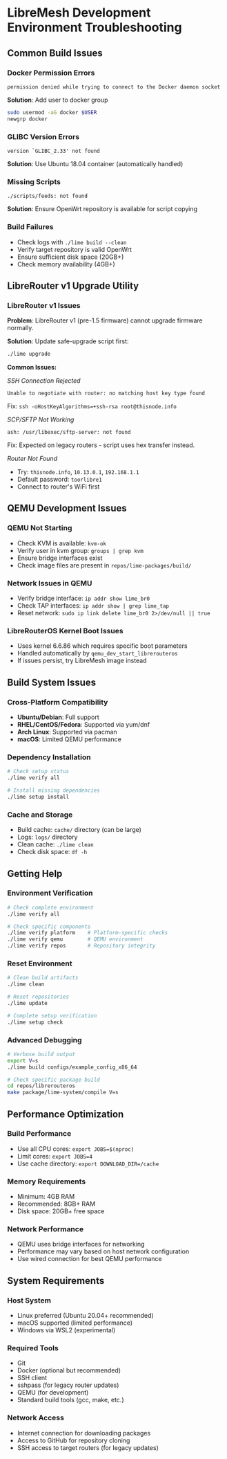 # LibreMesh Development Environment Troubleshooting

## Common Build Issues

### Docker Permission Errors
```
permission denied while trying to connect to the Docker daemon socket
```
**Solution**: Add user to docker group
```bash
sudo usermod -aG docker $USER
newgrp docker
```

### GLIBC Version Errors
```
version `GLIBC_2.33' not found
```
**Solution**: Use Ubuntu 18.04 container (automatically handled)

### Missing Scripts
```
./scripts/feeds: not found
```
**Solution**: Ensure OpenWrt repository is available for script copying

### Build Failures
- Check logs with `./lime build --clean`
- Verify target repository is valid OpenWrt
- Ensure sufficient disk space (20GB+)
- Check memory availability (4GB+)

## LibreRouter v1 Upgrade Utility

### LibreRouter v1 Issues

**Problem**: LibreRouter v1 (pre-1.5 firmware) cannot upgrade firmware normally.

**Solution**: Update safe-upgrade script first:
```bash
./lime upgrade
```

**Common Issues:**

*SSH Connection Rejected*
```
Unable to negotiate with router: no matching host key type found
```
Fix: `ssh -oHostKeyAlgorithms=+ssh-rsa root@thisnode.info`

*SCP/SFTP Not Working*
```
ash: /usr/libexec/sftp-server: not found
```
Fix: Expected on legacy routers - script uses hex transfer instead.

*Router Not Found*
- Try: `thisnode.info`, `10.13.0.1`, `192.168.1.1`
- Default password: `toorlibre1`
- Connect to router's WiFi first

## QEMU Development Issues

### QEMU Not Starting
- Check KVM is available: `kvm-ok`
- Verify user in kvm group: `groups | grep kvm`
- Ensure bridge interfaces exist
- Check image files are present in `repos/lime-packages/build/`

### Network Issues in QEMU
- Verify bridge interface: `ip addr show lime_br0`
- Check TAP interfaces: `ip addr show | grep lime_tap`
- Reset network: `sudo ip link delete lime_br0 2>/dev/null || true`

### LibreRouterOS Kernel Boot Issues
- Uses kernel 6.6.86 which requires specific boot parameters
- Handled automatically by `qemu_dev_start_librerouteros`
- If issues persist, try LibreMesh image instead

## Build System Issues

### Cross-Platform Compatibility
- **Ubuntu/Debian**: Full support
- **RHEL/CentOS/Fedora**: Supported via yum/dnf
- **Arch Linux**: Supported via pacman
- **macOS**: Limited QEMU performance

### Dependency Installation
```bash
# Check setup status
./lime verify all

# Install missing dependencies
./lime setup install
```

### Cache and Storage
- Build cache: `cache/` directory (can be large)
- Logs: `logs/` directory
- Clean cache: `./lime clean`
- Check disk space: `df -h`

## Getting Help

### Environment Verification
```bash
# Check complete environment
./lime verify all

# Check specific components
./lime verify platform    # Platform-specific checks
./lime verify qemu        # QEMU environment
./lime verify repos       # Repository integrity
```

### Reset Environment
```bash
# Clean build artifacts
./lime clean

# Reset repositories
./lime update

# Complete setup verification
./lime setup check
```

### Advanced Debugging
```bash
# Verbose build output
export V=s
./lime build configs/example_config_x86_64

# Check specific package build
cd repos/librerouteros
make package/lime-system/compile V=s
```

## Performance Optimization

### Build Performance
- Use all CPU cores: `export JOBS=$(nproc)`
- Limit cores: `export JOBS=4`
- Use cache directory: `export DOWNLOAD_DIR=/cache`

### Memory Requirements
- Minimum: 4GB RAM
- Recommended: 8GB+ RAM
- Disk space: 20GB+ free space

### Network Performance
- QEMU uses bridge interfaces for networking
- Performance may vary based on host network configuration
- Use wired connection for best QEMU performance

## System Requirements

### Host System
- Linux preferred (Ubuntu 20.04+ recommended)
- macOS supported (limited performance)
- Windows via WSL2 (experimental)

### Required Tools
- Git
- Docker (optional but recommended)
- SSH client
- sshpass (for legacy router updates)
- QEMU (for development)
- Standard build tools (gcc, make, etc.)

### Network Access
- Internet connection for downloading packages
- Access to GitHub for repository cloning
- SSH access to target routers (for legacy updates)

